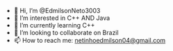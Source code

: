 - 👋 Hi, I’m @EdmilsonNeto3003
- 👀 I’m interested in C++ AND Java
- 🌱 I’m currently learning C++
- 💞️ I’m looking to collaborate on Brazil
- 📫 How to reach me: netinhoedmilson04@gmail.com


